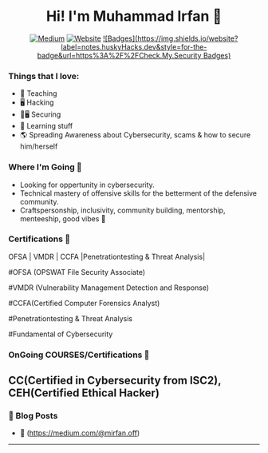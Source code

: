<div align=center> 
  <h1> Hi! I'm Muhammad Irfan 👋 </h1> 

[![Medium](https://img.shields.io/badge/PMAT-Medium%20Profile!-purple?style=for-the-badge)](https://medium.com/@mirfan.off)
[![Website](https://img.shields.io/website?label=LinkedIn.Profile&style=for-the-badge&url=https%3A%2F%2Fhuskyhacks.dev)](https://www.linkedin.com/in/muhammad-irfan123/)
[![Badges](https://img.shields.io/website?label=notes.huskyHacks.dev&style=for-the-badge&url=https%3A%2F%2FCheck.My.Security Badges)](https://www.credly.com/users/muhammad-irfan.7ab275d2/badges)
</div>


### Things that I love:
- 📕 Teaching
- 🖥️ Hacking
- 📕🖥️ Securing 
- 📒 Learning stuff
- 🌎 Spreading Awareness about Cybersecurity, scams & how to secure him/herself

### Where I'm Going 🧭
- Looking for oppertunity in cybersecurity.
- Technical mastery of offensive skills for the betterment of the defensive community.
- Craftspersonship, inclusivity, community building, mentorship, menteeship, good vibes 🎵

### Certifications 📜
OFSA | VMDR | CCFA |Penetrationtesting & Threat Analysis|

#OFSA (OPSWAT File Security Associate)

#VMDR (Vulnerability Management Detection and Response)

#CCFA(Certified Computer Forensics Analyst)

#Penetrationtesting & Threat Analysis

#Fundamental of Cybersecurity

### OnGoing COURSES/Certifications 🎤
CC(Certified in Cybersecurity from ISC2),
CEH(Certified Ethical Hacker)
---

### 📕 Blog Posts

<!-- BLOG-POST-LIST:START -->
- 📡 (https://medium.com/@mirfan.off)

---

